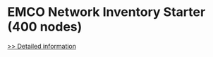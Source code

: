 # EMCO Network Inventory Starter (400 nodes)
[>> Detailed information](https://secure.shareit.com/shareit/product.html?productid=300281087&affiliateid=200057808)